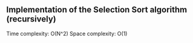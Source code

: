 ## Implementation of the Selection Sort algorithm (recursively)

Time complexity: O(N^2)
Space complexity: O(1)